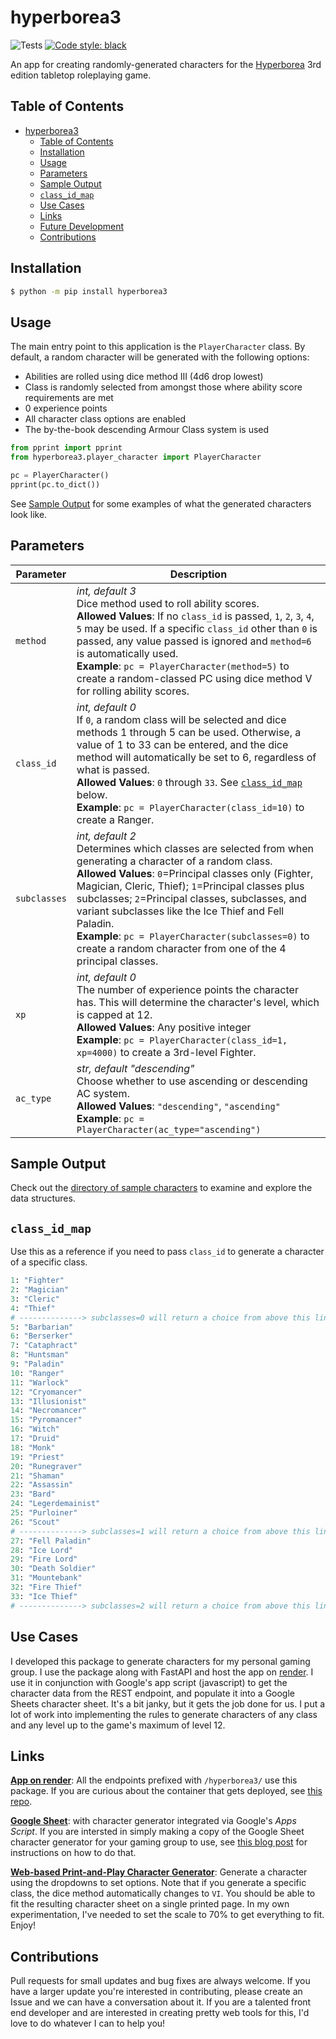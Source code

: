 # hyperborea3

![Tests](https://github.com/jderam/hyperborea3/actions/workflows/tests.yml/badge.svg)
[![Code style: black](https://img.shields.io/badge/code%20style-black-000000.svg)](https://github.com/psf/black)

An app for creating randomly-generated characters for the [Hyperborea](https://www.hyperborea.tv/) 3rd edition tabletop roleplaying game.

## Table of Contents
- [hyperborea3](#hyperborea3)
  - [Table of Contents](#table-of-contents)
  - [Installation](#installation)
  - [Usage](#usage)
  - [Parameters](#parameters)
  - [Sample Output](#sample-output)
  - [`class_id_map`](#class_id_map)
  - [Use Cases](#use-cases)
  - [Links](#links)
  - [Future Development](#future-development)
  - [Contributions](#contributions)

## Installation

``` bash
$ python -m pip install hyperborea3
```

## Usage

The main entry point to this application is the `PlayerCharacter` class. By default, a random character will be generated with the following options:

* Abilities are rolled using dice method III (4d6 drop lowest)
* Class is randomly selected from amongst those where ability score requirements are met
* 0 experience points
* All character class options are enabled
* The by-the-book descending Armour Class system is used

``` python
from pprint import pprint
from hyperborea3.player_character import PlayerCharacter

pc = PlayerCharacter()
pprint(pc.to_dict())
```
See [Sample Output](#sample-output) for some examples of what the generated characters look like.

## Parameters

Parameter | Description
----------|------------
`method` | _int, default 3_<br>Dice method used to roll ability scores. <br>**Allowed Values**: If no `class_id` is passed, `1`, `2`, `3`, `4`, `5` may be used. If a specific `class_id` other than `0` is passed, any value passed is ignored and `method=6` is automatically used.<br>**Example**: `pc = PlayerCharacter(method=5)` to create a random-classed PC using dice method V for rolling ability scores.
`class_id` | _int, default 0_<br>If `0`, a random class will be selected and dice methods 1 through 5 can be used. Otherwise, a value of 1 to 33 can be entered, and the dice method will automatically be set to 6, regardless of what is passed.<br>**Allowed Values**: `0` through `33`. See [`class_id_map`](#classidmap) below.<br>**Example**: `pc = PlayerCharacter(class_id=10)` to create a Ranger.
`subclasses` | _int, default 2_<br>Determines which classes are selected from when generating a character of a random class.<br>**Allowed Values**: `0`=Principal classes only (Fighter, Magician, Cleric, Thief); `1`=Principal classes plus subclasses; `2`=Principal classes, subclasses, and variant subclasses like the Ice Thief and Fell Paladin.<br>**Example**: `pc = PlayerCharacter(subclasses=0)` to create a random character from one of the 4 principal classes.
`xp` | _int, default 0_<br>The number of experience points the character has. This will determine the character's level, which is capped at 12.<br>**Allowed Values**: Any positive integer<br>**Example**: `pc = PlayerCharacter(class_id=1, xp=4000)` to create a 3rd-level Fighter.
`ac_type` | _str, default "descending"_<br>Choose whether to use ascending or descending AC system.<br>**Allowed Values**: `"descending"`, `"ascending"`<br>**Example**: `pc = PlayerCharacter(ac_type="ascending")`

## Sample Output

Check out the [directory of sample characters](https://github.com/jderam/hyperborea3/tree/main/hyperborea3/sample_data/PlayerCharacter) to examine and explore the data structures.

## `class_id_map`
Use this as a reference if you need to pass `class_id` to generate a character of a specific class.

``` python
1: "Fighter"
2: "Magician"
3: "Cleric"
4: "Thief"
# --------------> subclasses=0 will return a choice from above this line
5: "Barbarian"
6: "Berserker"
7: "Cataphract"
8: "Huntsman"
9: "Paladin"
10: "Ranger"
11: "Warlock"
12: "Cryomancer"
13: "Illusionist"
14: "Necromancer"
15: "Pyromancer"
16: "Witch"
17: "Druid"
18: "Monk"
19: "Priest"
20: "Runegraver"
21: "Shaman"
22: "Assassin"
23: "Bard"
24: "Legerdemainist"
25: "Purloiner"
26: "Scout"
# --------------> subclasses=1 will return a choice from above this line
27: "Fell Paladin"
28: "Ice Lord"
29: "Fire Lord"
30: "Death Soldier"
31: "Mountebank"
32: "Fire Thief"
33: "Ice Thief"
# --------------> subclasses=2 will return a choice from above this line
```

## Use Cases

I developed this package to generate characters for my personal gaming group. I use the package along with FastAPI and host the app on [render](https://render.com/). I use it in conjunction with Google's app script (javascript) to get the character data from the REST endpoint, and populate it into a Google Sheets character sheet. It's a bit janky, but it gets the job done for us. I put a lot of work into implementing the rules to generate characters of any class and any level up to the game's maximum of level 12.

## Links

[**App on render**](https://rpg-tools.onrender.com/docs):  All the endpoints prefixed with `/hyperborea3/` use this package. If you are curious about the container that gets deployed, see [this repo](https://github.com/jderam/rpg-tools-containers).

[**Google Sheet**](https://docs.google.com/spreadsheets/d/1Ll5aQwxn-bHl_GIYN9iQWbO3TitqnWJLHMm6BHP3EoM/edit?usp=sharing): with character generator integrated via Google's _Apps Script_. If you are intersted in simply making a copy of the Google Sheet character generator for your gaming group to use, see [this blog post](https://peoplethemwithmonsters.blogspot.com/2022/02/google-sheets-character-generator-for.html) for instructions on how to do that.

[**Web-based Print-and-Play Character Generator**](https://kilroy86.neocities.org/hyperborea3/hyperborea3-chargen): Generate a character using the dropdowns to set options. Note that if you generate a specific class, the dice method automatically changes to `VI`. You should be able to fit the resulting character sheet on a single printed page. In my own experimentation, I've needed to set the scale to 70% to get everything to fit. Enjoy!

## Contributions

Pull requests for small updates and bug fixes are always welcome. If you have a larger update you're interested in contributing, please create an Issue and we can have a conversation about it. If you are a talented front end developer and are interested in creating pretty web tools for this, I'd love to do whatever I can to help you!
